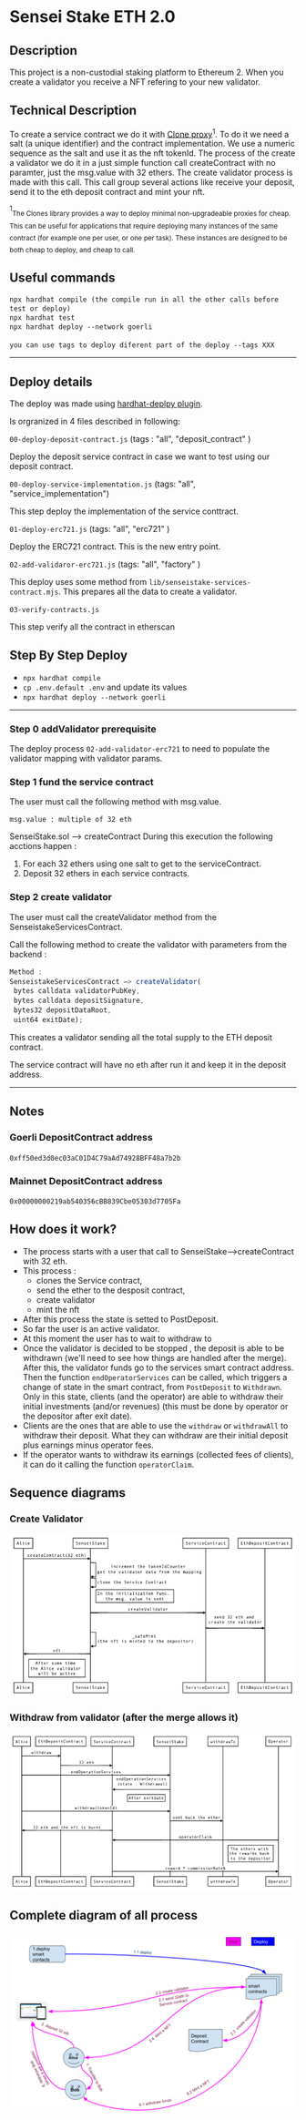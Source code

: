 # Sensei Stake ETH 2.0

## Description 

This project is a non-custodial staking platform to Ethereum 2. When you create a validator you receive a NFT refering to your new validator. 

## Technical Description

To create a service contract we do it with [Clone proxy](#clone)<sup>1</sup>. To do it we need a salt (a unique identifier) and the contract implementation. We use a numeric sequence as the salt and use it as the nft tokenId. 
The process of the create a validator we do it in a just simple function call createContract with no paramter, just the msg.value with 32 ethers.
The create validator process is made with this call. This call group several actions like receive your deposit, send it to the eth deposit contract and mint your nft.

<sup>1</sup><a name="clone"></a><sub>The Clones library provides a way to deploy minimal non-upgradeable proxies for cheap. This can be useful for applications that require deploying many instances of the same contract (for example one per user, or one per task). These instances are designed to be both cheap to deploy, and cheap to call.</sub>

## Useful commands 

```shell
npx hardhat compile (the compile run in all the other calls before test or deploy)
npx hardhat test
npx hardhat deploy --network goerli 

you can use tags to deploy diferent part of the deploy --tags XXX 
```

---
## Deploy details

The deploy was made using [hardhat-deplpy plugin](https://github.com/wighawag/hardhat-deploy "hardhat-deplpy plugin").

Is orgranized in 4 files described in following: 

`00-deploy-deposit-contract.js` (tags : "all", "deposit_contract" )

Deploy the deposit service contract in case we want to test using our deposit contract.

`00-deploy-service-implementation.js`  (tags: "all", "service_implementation")

This step deploy the implementation of the service conttract.

`01-deploy-erc721.js` (tags:  "all", "erc721" )

Deploy the ERC721 contract. This is the new entry point.

`02-add-validaror-erc721.js` (tags:  "all", "factory" )

This deploy uses some method from  `lib/senseistake-services-contract.mjs`. 
This prepares all the data to create a validator. 

`03-verify-contracts.js`

This step verify all the contract in etherscan

## Step By Step Deploy

- `npx hardhat compile`
- `cp .env.default .env` and update its values
- `npx hardhat deploy --network goerli`

---
### Step 0 addValidator prerequisite

The deploy process ```02-add-validator-erc721``` to  need to populate the validator mapping with validator params. 


### Step 1 fund the service contract

The user must call the following method with msg.value. 
```
msg.value : multiple of 32 eth
```
SenseiStake.sol —> createContract
During this execution the following acctions happen :
1. For each 32 ethers using one salt to get to the serviceContract.
2. Deposit 32 ethers in each service contracts.


### Step 2 create validator

The user must call the createValidator method from the SenseistakeServicesContract. 

Call the following method to create the validator with parameters from the backend :

```jsx
Method : 
SenseistakeServicesContract —> createValidator(
 bytes calldata validatorPubKey,
 bytes calldata depositSignature,
 bytes32 depositDataRoot,
 uint64 exitDate); 
```

This creates a validator sending all the total supply to the ETH deposit contract. 

The service contract will have no eth after run it and keep it in the deposit address.

--- 

## Notes

### Goerli **DepositContract** address

``0xff50ed3d0ec03aC01D4C79aAd74928BFF48a7b2b``

### Mainnet **DepositContract** address

``0x00000000219ab540356cBB839Cbe05303d7705Fa``

## How does it work?
- The process starts with a user that call to SenseiStake-->createContract with 32 eth.  
- This process : 
  - clones the Service contract, 
  - send the ether to the desposit contract, 
  - create validator  
  - mint the nft
- After this process the state is setted to PostDeposit. 
- So far the user is an active validator. 
- At this moment the user has to wait to withdraw to 
- Once the validator is decided to be stopped , the deposit is able to be withdrawn (we'll need to see how things are handled after the merge). After this, the validator funds go to the services smart contract address. Then the function ``endOperatorServices`` can be called, which triggers a change of state in the smart contract, from ``PostDeposit`` to ``Withdrawn``. Only in this state, clients (and the operator) are able to withdraw their initial investments (and/or revenues) (this must be done by operator or the depositor after exit date).
- Clients are the ones that are able to use the ``withdraw`` or ``withdrawAll`` to withdraw their deposit. What they can withdraw are their initial deposit plus earnings minus operator fees.
- If the operator wants to withdraw its earnings (collected fees of clients), it can do it calling the function ``operatorClaim``.

## Sequence diagrams 

### Create Validator

![Deposit 32Eth - SenseiStake.drawio.png](readme_assets/CreateValidatorNFT.png)



### Withdraw from validator (after the merge allows it)

![Create a Validator - SenseiStake.drawio.png](readme_assets/WithdrawNFT.png)


## Complete diagram of all process
![Complete Diagram - SenseiStake.drawio.png](readme_assets/diagramaUIsenseistakeNFT.png)

